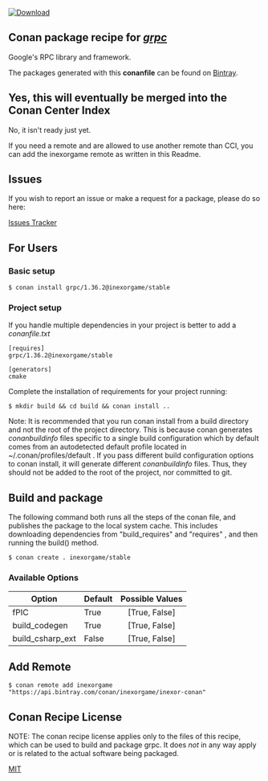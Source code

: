 [![Download](https://api.bintray.com/packages/inexorgame/inexor-conan/grpc%3Ainexorgame/images/download.svg) ](https://bintray.com/inexorgame/inexor-conan/grpc%3Ainexorgame/_latestVersion)

## Conan package recipe for [*grpc*](https://github.com/grpc/grpc)

Google's RPC library and framework.

The packages generated with this **conanfile** can be found on [Bintray](https://bintray.com/inexorgame/inexor-conan/grpc%3Ainexorgame).


## Yes, this will eventually be merged into the Conan Center Index

No, it isn't ready just yet.

If you need a remote and are allowed to use another remote than CCI, you can add the inexorgame remote as written in this Readme.


## Issues

If you wish to report an issue or make a request for a package, please do so here:

[Issues Tracker](https://github.com/inexorgame/conan-grpc/issues)


## For Users

### Basic setup

    $ conan install grpc/1.36.2@inexorgame/stable

### Project setup

If you handle multiple dependencies in your project is better to add a *conanfile.txt*

    [requires]
    grpc/1.36.2@inexorgame/stable

    [generators]
    cmake

Complete the installation of requirements for your project running:

    $ mkdir build && cd build && conan install ..

Note: It is recommended that you run conan install from a build directory and not the root of the project directory.  This is because conan generates *conanbuildinfo* files specific to a single build configuration which by default comes from an autodetected default profile located in ~/.conan/profiles/default .  If you pass different build configuration options to conan install, it will generate different *conanbuildinfo* files.  Thus, they should not be added to the root of the project, nor committed to git.


## Build and package

The following command both runs all the steps of the conan file, and publishes the package to the local system cache.  This includes downloading dependencies from "build_requires" and "requires" , and then running the build() method.

    $ conan create . inexorgame/stable


### Available Options
| Option        | Default | Possible Values  |
| ------------- |:----------------- |:------------:|
| fPIC      | True |  [True, False] |
| build_codegen      | True |  [True, False] |
| build_csharp_ext      | False |  [True, False] |


## Add Remote

    $ conan remote add inexorgame "https://api.bintray.com/conan/inexorgame/inexor-conan"


## Conan Recipe License

NOTE: The conan recipe license applies only to the files of this recipe, which can be used to build and package grpc.
It does *not* in any way apply or is related to the actual software being packaged.

[MIT](https://github.com/inexorgame/conan-grpc/blob/stable/1.36.2/LICENSE.md)
